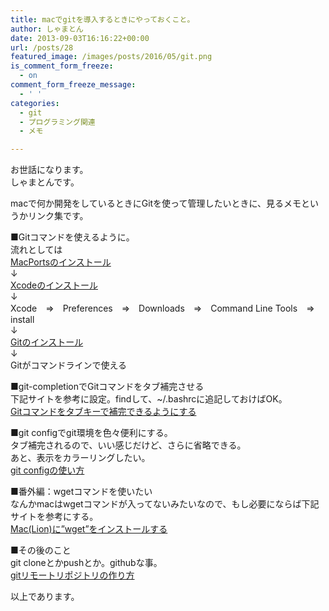 ```yaml
---
title: macでgitを導入するときにやっておくこと。
author: しゃまとん
date: 2013-09-03T16:16:22+00:00
url: /posts/28
featured_image: /images/posts/2016/05/git.png
is_comment_form_freeze:
  - on
comment_form_freeze_message:
  - ' '
categories:
  - git
  - プログラミング関連
  - メモ

---
```

お世話になります。  
しゃまとんです。

macで何か開発をしているときにGitを使って管理したいときに、見るメモというかリンク集です。

<!--more-->

■Gitコマンドを使えるように。  
流れとしては  
[MacPortsのインストール][1]  
↓  
[Xcodeのインストール][2]  
↓  
Xcode　⇒　Preferences　⇒　Downloads　⇒　Command Line Tools　⇒　install  
↓  
[Gitのインストール][3]  
↓  
Gitがコマンドラインで使える

■git-completionでGitコマンドをタブ補完させる  
下記サイトを参考に設定。findして、~/.bashrcに追記しておけばOK。  
[Gitコマンドをタブキーで補完できるようにする][4]

■git configでgit環境を色々便利にする。  
タブ補完されるので、いい感じだけど、さらに省略できる。  
あと、表示をカラーリングしたい。  
[git configの使い方][5]

■番外編：wgetコマンドを使いたい  
なんかmacはwgetコマンドが入ってないみたいなので、もし必要にならば下記サイトを参考にする。  
[Mac(Lion)に&#8221;wget&#8221;をインストールする][6]

■その後のこと  
git cloneとかpushとか。githubな事。  
[gitリモートリポジトリの作り方][5]

以上であります。

 [1]: http://weble.org/2010/06/17/macports
 [2]: http://www.cse.kyoto-su.ac.jp/~oomoto/lecture/program/tips/Xcode_install/
 [3]: http://weble.org/2011/02/14/git-mac-install
 [4]: http://mawatari.jp/archives/git-completion-bash
 [5]: http://transitive.info/article/git/command/config/
 [6]: http://rdstyle.cocolog-nifty.com/gm/2013/01/maclionwget-63f.html